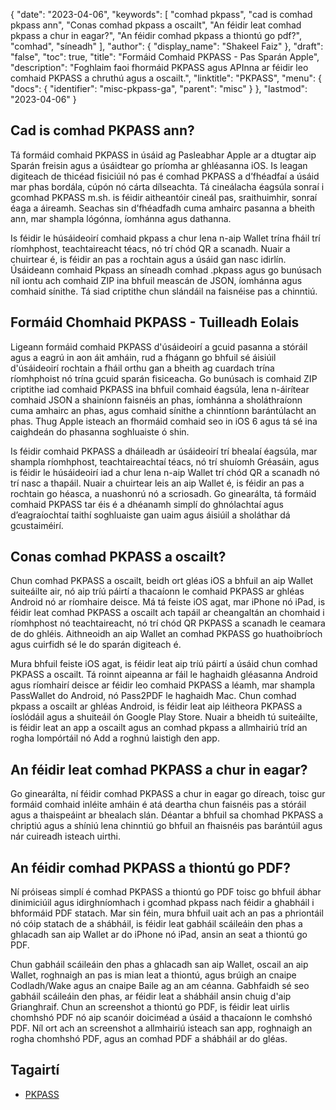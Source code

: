 {
  "date": "2023-04-06",
  "keywords": [
"comhad pkpass",
"cad is comhad pkpass ann",
"Conas comhad pkpass a oscailt",
"An féidir leat comhad pkpass a chur in eagar?",
"An féidir comhad pkpass a thiontú go pdf?",
"comhad",
"síneadh"
],
  "author": {
    "display_name": "Shakeel Faiz"
},
  "draft": "false",
  "toc": true,
  "title": "Formáid Comhaid PKPASS - Pas Sparán Apple",
  "description": "Foghlaim faoi fhormáid PKPASS agus APInna ar féidir leo comhaid PKPASS a chruthú agus a oscailt.",
  "linktitle": "PKPASS",
  "menu": {
    "docs": {
      "identifier": "misc-pkpass-ga",
      "parent": "misc"
}
},
  "lastmod": "2023-04-06"
}

## Cad is comhad PKPASS ann?

Tá formáid comhaid PKPASS in úsáid ag Pasleabhar Apple ar a dtugtar aip Sparán freisin agus a úsáidtear go príomha ar ghléasanna iOS. Is leagan digiteach de thicéad fisiciúil nó pas é comhad PKPASS a d’fhéadfaí a úsáid mar phas bordála, cúpón nó cárta dílseachta. Tá cineálacha éagsúla sonraí i gcomhad PKPASS m.sh. is féidir aitheantóir cineál pas, sraithuimhir, sonraí éaga a áireamh. Seachas sin d’fhéadfadh cuma amhairc pasanna a bheith ann, mar shampla lógónna, íomhánna agus dathanna.

Is féidir le húsáideoirí comhaid pkpass a chur lena n-aip Wallet trína fháil trí ríomhphost, teachtaireacht téacs, nó trí chód QR a scanadh. Nuair a chuirtear é, is féidir an pas a rochtain agus a úsáid gan nasc idirlín. Úsáideann comhaid Pkpass an síneadh comhad .pkpass agus go bunúsach níl iontu ach comhaid ZIP ina bhfuil meascán de JSON, íomhánna agus comhaid sínithe. Tá siad criptithe chun slándáil na faisnéise pas a chinntiú.

## Formáid Chomhaid PKPASS - Tuilleadh Eolais

Ligeann formáid comhaid PKPASS d'úsáideoirí a gcuid pasanna a stóráil agus a eagrú in aon áit amháin, rud a fhágann go bhfuil sé áisiúil d'úsáideoirí rochtain a fháil orthu gan a bheith ag cuardach trína ríomhphoist nó trína gcuid sparán fisiceacha. Go bunúsach is comhaid ZIP criptithe iad comhaid PKPASS ina bhfuil comhaid éagsúla, lena n-áirítear comhaid JSON a shainíonn faisnéis an phas, íomhánna a sholáthraíonn cuma amhairc an phas, agus comhaid sínithe a chinntíonn barántúlacht an phas. Thug Apple isteach an fhormáid comhaid seo in iOS 6 agus tá sé ina caighdeán do phasanna soghluaiste ó shin.

Is féidir comhaid PKPASS a dháileadh ar úsáideoirí trí bhealaí éagsúla, mar shampla ríomhphost, teachtaireachtaí téacs, nó trí shuíomh Gréasáin, agus is féidir le húsáideoirí iad a chur lena n-aip Wallet trí chód QR a scanadh nó trí nasc a thapáil. Nuair a chuirtear leis an aip Wallet é, is féidir an pas a rochtain go héasca, a nuashonrú nó a scriosadh. Go ginearálta, tá formáid comhaid PKPASS tar éis é a dhéanamh simplí do ghnólachtaí agus d’eagraíochtaí taithí soghluaiste gan uaim agus áisiúil a sholáthar dá gcustaiméirí.

## Conas comhad PKPASS a oscailt?

Chun comhad PKPASS a oscailt, beidh ort gléas iOS a bhfuil an aip Wallet suiteáilte air, nó aip tríú páirtí a thacaíonn le comhaid PKPASS ar ghléas Android nó ar ríomhaire deisce. Má tá feiste iOS agat, mar iPhone nó iPad, is féidir leat comhad PKPASS a oscailt ach tapáil ar cheangaltán an chomhaid i ríomhphost nó teachtaireacht, nó trí chód QR PKPASS a scanadh le ceamara de do ghléis. Aithneoidh an aip Wallet an comhad PKPASS go huathoibríoch agus cuirfidh sé le do sparán digiteach é.

Mura bhfuil feiste iOS agat, is féidir leat aip tríú páirtí a úsáid chun comhad PKPASS a oscailt. Tá roinnt aipeanna ar fáil le haghaidh gléasanna Android agus ríomhairí deisce ar féidir leo comhaid PKPASS a léamh, mar shampla PassWallet do Android, nó Pass2PDF le haghaidh Mac. Chun comhad pkpass a oscailt ar ghléas Android, is féidir leat aip léitheora PKPASS a íoslódáil agus a shuiteáil ón Google Play Store. Nuair a bheidh tú suiteáilte, is féidir leat an app a oscailt agus an comhad pkpass a allmhairiú tríd an rogha Iompórtáil nó Add a roghnú laistigh den app.

## An féidir leat comhad PKPASS a chur in eagar?

Go ginearálta, ní féidir comhad PKPASS a chur in eagar go díreach, toisc gur formáid comhaid inléite amháin é atá deartha chun faisnéis pas a stóráil agus a thaispeáint ar bhealach slán. Déantar a bhfuil sa chomhad PKPASS a chriptiú agus a shíniú lena chinntiú go bhfuil an fhaisnéis pas barántúil agus nár cuireadh isteach uirthi.

## An féidir comhad PKPASS a thiontú go PDF?

Ní próiseas simplí é comhad PKPASS a thiontú go PDF toisc go bhfuil ábhar dinimiciúil agus idirghníomhach i gcomhad pkpass nach féidir a ghabháil i bhformáid PDF statach. Mar sin féin, mura bhfuil uait ach an pas a phriontáil nó cóip statach de a shábháil, is féidir leat gabháil scáileáin den phas a ghlacadh san aip Wallet ar do iPhone nó iPad, ansin an seat a thiontú go PDF.

Chun gabháil scáileáin den phas a ghlacadh san aip Wallet, oscail an aip Wallet, roghnaigh an pas is mian leat a thiontú, agus brúigh an cnaipe Codladh/Wake agus an cnaipe Baile ag an am céanna. Gabhfaidh sé seo gabháil scáileáin den phas, ar féidir leat a shábháil ansin chuig d'aip Grianghraif. Chun an screenshot a thiontú go PDF, is féidir leat uirlis chomhshó PDF nó aip scanóir doiciméad a úsáid a thacaíonn le comhshó PDF. Níl ort ach an screenshot a allmhairiú isteach san app, roghnaigh an rogha chomhshó PDF, agus an comhad PDF a shábháil ar do gléas.

## Tagairtí
* [PKPASS](https://en.wikipedia.org/wiki/PKPASS)


